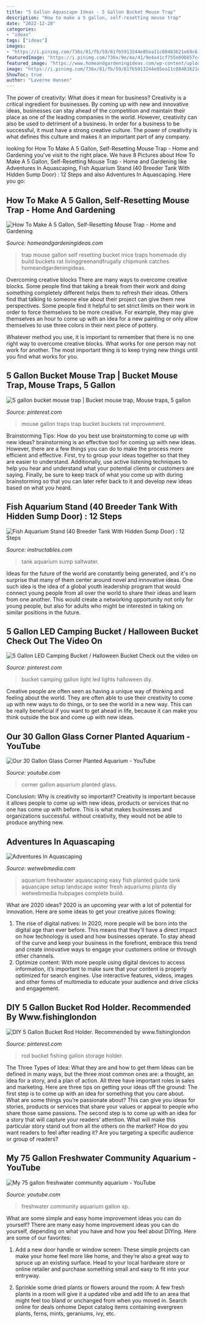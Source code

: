 ```yaml
---
title: "5 Gallon Aquascape Ideas - 5 Gallon Bucket Mouse Trap"
description: "How to make a 5 gallon, self-resetting mouse trap"
date: "2022-12-20"
categories:
- "ideas"
tags: ["ideas"]
images:
- "https://i.pinimg.com/736x/81/fb/59/81fb5913244e85ea11c08483621e69c6.jpg"
featuredImage: "https://i.pinimg.com/736x/9e/4a/41/9e4a41cf755e09b857c45e8f700bd13b.jpg"
featured_image: "https://www.homeandgardeningideas.com/wp-content/uploads/2015/11/How-To-Make-A-5-Gallon-Self-Resetting-Mouse-Trap.jpg"
image: "https://i.pinimg.com/736x/81/fb/59/81fb5913244e85ea11c08483621e69c6.jpg"
ShowToc: true
author: "Laverne Hansen"
---
```



The power of creativity: What does it mean for business?
Creativity is a critical ingredient for businesses. By coming up with new and innovative ideas, businesses can stay ahead of the competition and maintain their place as one of the leading companies in the world. However, creativity can also be used to detriment of a business. In order for a business to be successful, it must have a strong creative culture. The power of creativity is what defines this culture and makes it an important part of any company.

	

		
looking for How To Make A 5 Gallon, Self-Resetting Mouse Trap - Home and Gardening you've visit to the right place. We have 8 Pictures about How To Make A 5 Gallon, Self-Resetting Mouse Trap - Home and Gardening like Adventures In Aquascaping, Fish Aquarium Stand (40 Breeder Tank With Hidden Sump Door) : 12 Steps and also Adventures In Aquascaping. Here you go:
		
    
## How To Make A 5 Gallon, Self-Resetting Mouse Trap - Home And Gardening

<img loading=lazy src="https://www.homeandgardeningideas.com/wp-content/uploads/2015/11/How-To-Make-A-5-Gallon-Self-Resetting-Mouse-Trap.jpg" onerror="this.onerror=null;this.src='https://tse2.mm.bing.net/th?id=OIP.VTmQ9J9qnEfpZyMBpwBhWQHaE0&amp;pid=15.1';" alt="How To Make A 5 Gallon, Self-Resetting Mouse Trap - Home and Gardening">

_Source: homeandgardeningideas.com_

>trap mouse gallon self resetting bucket mice traps homemade diy build buckets rat livinggreenandfrugally chipmunk catches homeandgardeningideas. 

	

Overcoming creative blocks
There are many ways to overcome creative blocks. Some people find that taking a break from their work and doing something completely different helps them to refresh their ideas. Others find that talking to someone else about their project can give them new perspectives.
Some people find it helpful to set strict limits on their work in order to force themselves to be more creative. For example, they may give themselves an hour to come up with an idea for a new painting or only allow themselves to use three colors in their next piece of pottery.

 Whatever method you use, it is important to remember that there is no one right way to overcome creative blocks. What works for one person may not work for another. The most important thing is to keep trying new things until you find what works for you.

    
## 5 Gallon Bucket Mouse Trap | Bucket Mouse Trap, Mouse Traps, 5 Gallon

<img loading=lazy src="https://i.pinimg.com/736x/29/f7/9c/29f79ca67522196bb9f5269b33c06808---gallon-buckets-mouse-traps.jpg" onerror="this.onerror=null;this.src='https://tse4.mm.bing.net/th?id=OIP.YMLW3pQnCw8MSPI-PdrsbgHaFj&amp;pid=15.1';" alt="5 gallon bucket mouse trap | Bucket mouse trap, Mouse traps, 5 gallon">

_Source: pinterest.com_

>mouse gallon traps trap bucket buckets rat improvement. 

	

Brainstorming Tips: How do you best use brainstorming to come up with new ideas?
brainstorming is an effective tool for coming up with new ideas. However, there are a few things you can do to make the process more efficient and effective. First, try to group your ideas together so that they are easier to understand. Additionally, use active listening techniques to help you hear and understand what your potential clients or customers are saying. Finally, be sure to keep track of what you come up with during brainstorming so that you can later refer back to it and develop new ideas based on what you heard.

    
## Fish Aquarium Stand (40 Breeder Tank With Hidden Sump Door) : 12 Steps

<img loading=lazy src="https://content.instructables.com/ORIG/FFF/QCRN/GYQFRU22/FFFQCRNGYQFRU22.jpg?auto=webp&amp;frame=1&amp;width=2100" onerror="this.onerror=null;this.src='https://tse4.mm.bing.net/th?id=OIP.J0AXtYDcFKq7WjIvHBPG9wHaLH&amp;pid=15.1';" alt="Fish Aquarium Stand (40 Breeder Tank With Hidden Sump Door) : 12 Steps">

_Source: instructables.com_

>tank aquarium sump saltwater. 

	

Ideas for the future of the world are constantly being generated, and it's no surprise that many of them center around novel and innovative ideas. One such idea is the idea of a global youth leadership program that would connect young people from all over the world to share their ideas and learn from one another. This would create a networking opportunity not only for young people, but also for adults who might be interested in taking on similar positions in the future.

    
## 5 Gallon LED Camping Bucket / Halloween Bucket Check Out The Video On

<img loading=lazy src="https://i.pinimg.com/736x/81/fb/59/81fb5913244e85ea11c08483621e69c6.jpg" onerror="this.onerror=null;this.src='https://tse4.mm.bing.net/th?id=OIP.NazNhX05M5Ml4Hv7nQ_gkgHaJ4&amp;pid=15.1';" alt="5 Gallon LED Camping Bucket / Halloween Bucket Check out the video on">

_Source: pinterest.com_

>bucket camping gallon light led lights halloween diy. 

	

Creative people are often seen as having a unique way of thinking and feeling about the world. They are often able to use their creativity to come up with new ways to do things, or to see the world in a new way. This can be really beneficial if you want to get ahead in life, because it can make you think outside the box and come up with new ideas.

    
## Our 30 Gallon Glass Corner Planted Aquarium - YouTube

<img loading=lazy src="https://i.ytimg.com/vi/c_PPy0T3N-k/maxresdefault.jpg" onerror="this.onerror=null;this.src='https://tse1.mm.bing.net/th?id=OIP.dtZOM5mQZuzgNOjKjXNkzgHaEK&amp;pid=15.1';" alt="Our 30 Gallon Glass Corner Planted Aquarium - YouTube">

_Source: youtube.com_

>corner gallon aquarium planted glass. 

	

Conclusion: Why is creativity so important?
Creativity is important because it allows people to come up with new ideas, products or services that no one has come up with before. This is what makes businesses and organizations successful. without creativity, they would not be able to produce anything new.

    
## Adventures In Aquascaping

<img loading=lazy src="http://www.wetwebmedia.com/ca/volume_2/cav2i6/planted_aquascaping/full_size_pics/5-22_front.JPG" onerror="this.onerror=null;this.src='https://tse1.mm.bing.net/th?id=OIP.EkumoSwJKJX6wtL2fSchAQHaFj&amp;pid=15.1';" alt="Adventures In Aquascaping">

_Source: wetwebmedia.com_

>aquarium freshwater aquascaping easy fish planted guide tank aquascape setup landscape water fresh aquariums plants diy wetwebmedia hubpages complete build. 

	

What are 2020 ideas?
2020 is an upcoming year with a lot of potential for innovation. Here are some ideas to get your creative juices flowing: 
1. The rise of digital natives: In 2020, more people will be born into the digital age than ever before. This means that they’ll have a direct impact on how technology is used and how businesses operate. To stay ahead of the curve and keep your business in the forefront, embrace this trend and create innovative ways to engage your customers online or through other channels. 
2. Optimize content: With more people using digital devices to access information, it’s important to make sure that your content is properly optimized for search engines. Use interactive features, videos, images and other forms of multimedia to educate your audience and drive clicks and engagement. 

    
## DIY 5 Gallon Bucket Rod Holder. Recommended By Www.fishinglondon

<img loading=lazy src="https://i.pinimg.com/736x/9e/4a/41/9e4a41cf755e09b857c45e8f700bd13b.jpg" onerror="this.onerror=null;this.src='https://tse1.mm.bing.net/th?id=OIP.Gg72l0N3b22OTYPN6bxp1AHaFj&amp;pid=15.1';" alt="DIY 5 Gallon Bucket Rod Holder. Recommended by www.fishinglondon">

_Source: pinterest.com_

>rod bucket fishing gallon storage holder. 

	

The Three Types of Idea: What they are and how to get them
Ideas can be defined in many ways, but the three most common ones are: a thought, an idea for a story, and a plan of action. All three have important roles in sales and marketing. Here are three tips on getting your ideas off the ground: 
The first step is to come up with an idea for something that you care about. What are some things you’re passionate about? This can give you ideas for stories, products or services that share your values or appeal to people who share those same passions. 
The second step is to come up with an idea for a story that will capture your readers’ attention. What will make this particular story stand out from all the others on the market? How do you want readers to feel after reading it? Are you targeting a specific audience or group of readers?

    
## My 75 Gallon Freshwater Community Aquarium - YouTube

<img loading=lazy src="https://i.ytimg.com/vi/XP-Ml6f0tnI/maxresdefault.jpg" onerror="this.onerror=null;this.src='https://tse4.mm.bing.net/th?id=OIP.msphXe4jbOpgVcE3xiL3sQHaEK&amp;pid=15.1';" alt="My 75 gallon freshwater community aquarium - YouTube">

_Source: youtube.com_

>freshwater community aquarium gallon xp. 

	

What are some simple and easy home improvement ideas you can do yourself?
There are many easy home improvement ideas you can do yourself, depending on what you have and how you feel about DIYing. Here are some of our favorites:
1. Add a new door handle or window screen: These simple projects can make your home feel more like home, and they’re also a great way to spruce up an existing surface. Head to your local hardware store or online retailer and purchase something small and easy to fit into your entryway.

2. Sprinkle some dried plants or flowers around the room: A few fresh plants in a room will give it a updated vibe and add life to an area that might feel too bland or unchanged from when you moved in. Search online for deals onhome Depot catalog items containing evergreen plants, ferns, mints, geraniums, ivy, etc.

